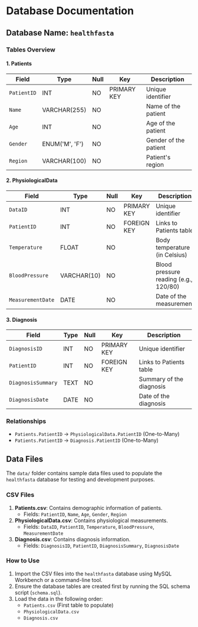 # Database Documentation

## Database Name: `healthfasta`

### Tables Overview

#### 1. Patients

| Field          | Type        | Null | Key         | Description               |
|----------------|-------------|------|-------------|---------------------------|
| `PatientID`    | INT         | NO   | PRIMARY KEY | Unique identifier         |
| `Name`         | VARCHAR(255)| NO   |             | Name of the patient       |
| `Age`          | INT         | NO   |             | Age of the patient        |
| `Gender`       | ENUM('M', 'F')| NO |             | Gender of the patient     |
| `Region`       | VARCHAR(100)| NO   |             | Patient's region          |

#### 2. PhysiologicalData

| Field            | Type        | Null | Key         | Description                       |
|------------------|-------------|------|-------------|-----------------------------------|
| `DataID`         | INT         | NO   | PRIMARY KEY | Unique identifier                |
| `PatientID`      | INT         | NO   | FOREIGN KEY | Links to Patients table          |
| `Temperature`    | FLOAT       | NO   |             | Body temperature (in Celsius)    |
| `BloodPressure`  | VARCHAR(10) | NO   |             | Blood pressure reading (e.g., 120/80) |
| `MeasurementDate`| DATE        | NO   |             | Date of the measurement          |

#### 3. Diagnosis

| Field            | Type        | Null | Key         | Description                       |
|------------------|-------------|------|-------------|-----------------------------------|
| `DiagnosisID`    | INT         | NO   | PRIMARY KEY | Unique identifier                |
| `PatientID`      | INT         | NO   | FOREIGN KEY | Links to Patients table          |
| `DiagnosisSummary`| TEXT       | NO   |             | Summary of the diagnosis          |
| `DiagnosisDate`  | DATE        | NO   |             | Date of the diagnosis            |

### Relationships

- `Patients.PatientID` → `PhysiologicalData.PatientID` (One-to-Many)
- `Patients.PatientID` → `Diagnosis.PatientID` (One-to-Many)

## Data Files

The `data/` folder contains sample data files used to populate the `healthfasta` database for testing and development purposes.

### CSV Files

1. **Patients.csv**: Contains demographic information of patients.
    - Fields: `PatientID`, `Name`, `Age`, `Gender`, `Region`
2. **PhysiologicalData.csv**: Contains physiological measurements.
    - Fields: `DataID`, `PatientID`, `Temperature`, `BloodPressure`, `MeasurementDate`
3. **Diagnosis.csv**: Contains diagnosis information.
    - Fields: `DiagnosisID`, `PatientID`, `DiagnosisSummary`, `DiagnosisDate`

### How to Use

1. Import the CSV files into the `healthfasta` database using MySQL Workbench or a command-line tool.
2. Ensure the database tables are created first by running the SQL schema script (`schema.sql`).
3. Load the data in the following order:
    - `Patients.csv` (First table to populate)
    - `PhysiologicalData.csv`
    - `Diagnosis.csv`
